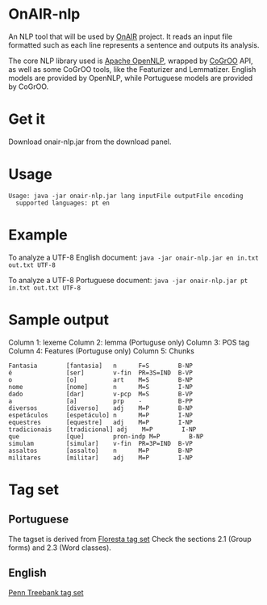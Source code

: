OnAIR-nlp
=========

An NLP tool that will be used by [OnAIR](http://ccsl.ime.usp.br/pt-br/onair) project. It reads an input file formatted such as each line represents a sentence and outputs its analysis.

The core NLP library used is [Apache OpenNLP](http://opennlp.apache.org), wrapped by [CoGrOO](http://cogroo.sourceforge.net) API, as well as some CoGrOO tools, like the Featurizer and Lemmatizer. English models are provided by OpenNLP, while Portuguese models are provided by CoGrOO.

# Get it

Download onair-nlp.jar from the download panel.

# Usage

```
Usage: java -jar onair-nlp.jar lang inputFile outputFile encoding
  supported languages: pt en
```

# Example

To analyze a UTF-8 English document: `java -jar onair-nlp.jar en in.txt out.txt UTF-8`

To analyze a UTF-8 Portuguese document: `java -jar onair-nlp.jar pt in.txt out.txt UTF-8`

# Sample output

Column 1: lexeme
Column 2: lemma (Portuguse only)
Column 3: POS tag
Column 4: Features (Portuguse only)
Column 5: Chunks

```
Fantasia        [fantasia]   n      F=S        B-NP  
é               [ser]        v-fin  PR=3S=IND  B-VP  
o               [o]          art    M=S        B-NP  
nome            [nome]       n      M=S        I-NP  
dado            [dar]        v-pcp  M=S        B-VP  
a               [a]          prp    -          B-PP  
diversos        [diverso]    adj    M=P        B-NP  
espetáculos     [espetáculo] n      M=P        I-NP  
equestres       [equestre]   adj    M=P        I-NP  
tradicionais    [tradicional] adj    M=P        I-NP  
que             [que]        pron-indp M=P        B-NP  
simulam         [simular]    v-fin  PR=3P=IND  B-VP  
assaltos        [assalto]    n      M=P        B-NP  
militares       [militar]    adj    M=P        I-NP
```

# Tag set

## Portuguese

The tagset is derived from [Floresta tag set](http://beta.visl.sdu.dk/visl/pt/symbolset-floresta.html) Check the sections 2.1 (Group forms) and 2.3 (Word classes).

## English
[Penn Treebank tag set](http://www.ims.uni-stuttgart.de/projekte/CorpusWorkbench/CQP-HTMLDemo/PennTreebankTS.html)
